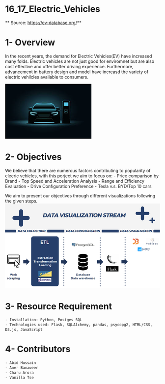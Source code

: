 # 16_17_Electric_Vehicles
**
Source: https://ev-database.org/**

# 1- Overview 
In the recent years, the demand for Electric Vehicles(EV) have increased many folds. Electric vehicles are not just good for enviromnet but are also cost effective and offer better driving experience. Furthermore, advancement in battery design and model have increasd the variety of electric vehilcles available to consumers.

![alt text](EV.png)

# 2- Objectives
We believe that there are numerous factors contributing to popularity of elecric vehicles, with this porject we aim to focus on:
    - Price comparison by Brand
    - Top Speed and Acceleration Analysis 
    - Range and Efficiency Evaluation
    - Drive Configuration Preference
    - Tesla v.s. BYD/Top 10 cars

We aim to present our objectives through different visualizations following the given steps.
![alt text](data_vis.png)


# 3- Resource Requirement
    - Installation: Python, Postges SQL
    - Technologies used: Flask, SQLAlchemy, pandas, psycopg2, HTML/CSS, D3.js, JavaScript

# 4- Contributors 
    - Abid Hussain
    - Amer Banaweer
    - Charu Arora
    - Vanilla Tse